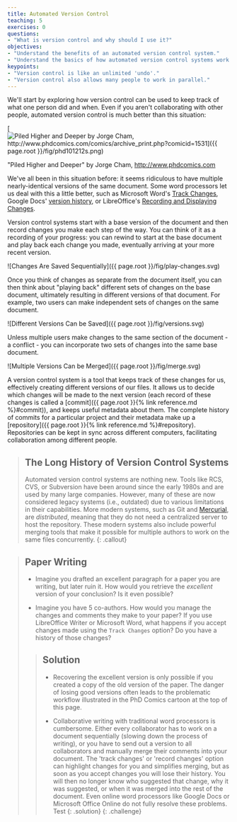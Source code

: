 ```yaml
---
title: Automated Version Control
teaching: 5
exercises: 0
questions:
- "What is version control and why should I use it?"
objectives:
- "Understand the benefits of an automated version control system."
- "Understand the basics of how automated version control systems work."
keypoints:
- "Version control is like an unlimited 'undo'."
- "Version control also allows many people to work in parallel."
---
```


We'll start by exploring how version control can be used
to keep track of what one person did and when.
Even if you aren't collaborating with other people,
automated version control is much better than this situation:

[![Piled Higher and Deeper by Jorge Cham, http://www.phdcomics.com/comics/archive_print.php?comicid=1531]({{ page.root }}/fig/phd101212s.png)](http://www.phdcomics.com)

"Piled Higher and Deeper" by Jorge Cham, http://www.phdcomics.com

We've all been in this situation before: it seems ridiculous to have
multiple nearly-identical versions of the same document. Some word
processors let us deal with this a little better, such as Microsoft
Word's 
[Track Changes](https://support.office.com/en-us/article/Track-changes-in-Word-197ba630-0f5f-4a8e-9a77-3712475e806a), 
Google Docs' [version history](https://support.google.com/docs/answer/190843?hl=en), or 
LibreOffice's [Recording and Displaying Changes](https://help.libreoffice.org/Common/Recording_and_Displaying_Changes).

Version control systems start with a base version of the document and
then record changes you make each step of the way. You can
think of it as a recording of your progress: you can rewind to start at the base
document and play back each change you made, eventually arriving at your
more recent version.

![Changes Are Saved Sequentially]({{ page.root }}/fig/play-changes.svg)

Once you think of changes as separate from the document itself, you
can then think about "playing back" different sets of changes on the base document, ultimately
resulting in different versions of that document. For example, two users can make independent
sets of changes on the same document. 

![Different Versions Can be Saved]({{ page.root }}/fig/versions.svg)

Unless multiple users make changes to the same section of the document - a conflict - you can 
incorporate two sets of changes into the same base document.

![Multiple Versions Can be Merged]({{ page.root }}/fig/merge.svg)

A version control system is a tool that keeps track of these changes for us,
effectively creating different versions of our files. It allows us to decide
which changes will be made to the next version (each record of these changes is
called a [commit]({{ page.root }}{% link reference.md %}#commit)), and keeps useful metadata
about them. The complete history of commits for a particular project and their
metadata make up a [repository]({{ page.root }}{% link reference.md %}#repository).
Repositories can be kept in sync across different computers, facilitating
collaboration among different people.

> ## The Long History of Version Control Systems
>
> Automated version control systems are nothing new.
> Tools like RCS, CVS, or Subversion have been around since the early 1980s and are used by 
> many large companies.
> However, many of these are now considered legacy systems (i.e., outdated) due to various 
> limitations in their capabilities.
> More modern systems, such as Git and [Mercurial](https://swcarpentry.github.io/hg-novice/),
> are *distributed*, meaning that they do not need a centralized server to host the repository.
> These modern systems also include powerful merging tools that make it possible for 
> multiple authors to work on
> the same files concurrently.
{: .callout}

> ## Paper Writing
>
> *   Imagine you drafted an excellent paragraph for a paper you are writing, but later ruin 
>     it. How would you retrieve the *excellent* version of your conclusion? Is it even possible?
>
> *   Imagine you have 5 co-authors. How would you manage the changes and comments 
>     they make to your paper?  If you use LibreOffice Writer or Microsoft Word, what happens if 
>     you accept changes made using the `Track Changes` option? Do you have a 
>     history of those changes?
>
> > ## Solution
> >
> > *   Recovering the excellent version is only possible if you created a copy
> >     of the old version of the paper. The danger of losing good versions
> >     often leads to the problematic workflow illustrated in the PhD Comics
> >     cartoon at the top of this page.
> >     
> > *   Collaborative writing with traditional word processors is cumbersome.
> >     Either every collaborator has to work on a document sequentially
> >     (slowing down the process of writing), or you have to send out a
> >     version to all collaborators and manually merge their comments into
> >     your document. The 'track changes' or 'record changes' option can
> >     highlight changes for you and simplifies merging, but as soon as you
> >     accept changes you will lose their history. You will then no longer
> >     know who suggested that change, why it was suggested, or when it was
> >     merged into the rest of the document. Even online word processors like
> >     Google Docs or Microsoft Office Online do not fully resolve these
> >     problems.
Test
> {: .solution}
{: .challenge}
